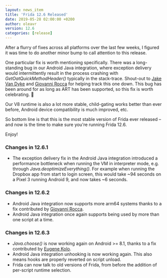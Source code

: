 ```yaml
---
layout: news_item
title: 'Frida 12.6 Released'
date: 2019-05-28 02:00:00 +0200
author: oleavr
version: 12.6
categories: [release]
---
```


After a flurry of fixes across all platforms over the last few weeks,
I figured it was time to do another minor bump to call attention to
this release.

One particular fix is worth mentioning specifically. There was a long-
standing bug in our Android Java integration, where exception delivery
would intermittently result in the process crashing with
*GetOatQuickMethodHeader()* typically in the stack-trace. Shout-out to
[Jake Van Dyke][] and [Giovanni Rocca][] for helping track this one
down. This bug has been around for as long as ART has been supported,
so this fix is worth celebrating. 🎉

Our V8 runtime is also a lot more stable, child-gating works better
than ever before, Android device compatibility is much improved, etc.

So bottom line is that this is the most stable version of Frida ever
released – and now is the time to make sure you're running Frida 12.6.

Enjoy!

### Changes in 12.6.1

- The exception delivery fix in the Android Java integration introduced
  a performance bottleneck when running the VM in interpreter mode, e.g.
  through *Java.deoptimizeEverything()*. For example when running the
  Dropbox app from start to login screen, this would take ~94 seconds
  on a Pixel 3 running Android 9, and now takes ~6 seconds.

### Changes in 12.6.2

- Android Java integration now supports more arm64 systems thanks to a
  fix contributed by [Giovanni Rocca][].
- Android Java integration once again supports being used by more than
  one script at a time.

### Changes in 12.6.3

- *Java.choose()* is now working again on Android >= 8.1, thanks to a
  fix contributed by [Eugene Kolo][].
- Android Java integration unhooking is now working again. This also
  means hooks are properly reverted on script unload.
- Frida can now talk to old versions of Frida, from before the addition
  of per-script runtime selection.


[Jake Van Dyke]: https://twitter.com/giantpune
[Giovanni Rocca]: https://twitter.com/iGio90
[Eugene Kolo]: https://twitter.com/eugenekolo
